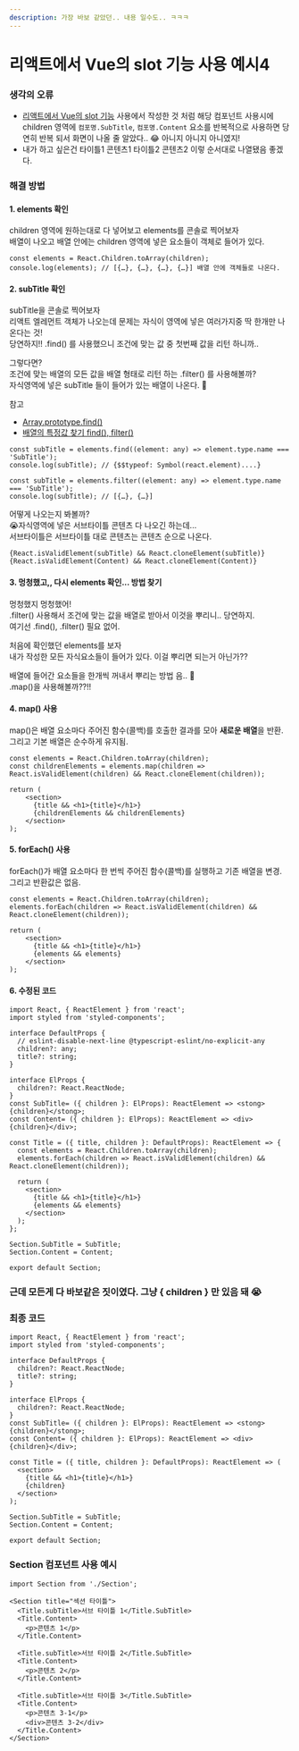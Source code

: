 ```yaml
---
description: 가장 바보 같았던.. 내용 일수도.. ㅋㅋㅋ
---
```


# 리액트에서 Vue의 slot 기능 사용 예시4

### 생각의 오류

* [리액트에서 Vue의 slot 기능](https://sseom.gitbook.io/blog/react/vue-slot) 사용에서 작성한 것 처럼  해당 컴포넌트 사용시에 children 영역에 `컴포명.SubTitle`, `컴포명.Content` 요소를 반복적으로 사용하면  당연히 반복 되서 화면이 나올 줄 알았다.. 😂 아니지 아니지 아니였지!
* 내가 하고 싶은건  타이틀1 콘텐츠1   타이틀2  콘텐츠2   이렇 순서대로 나열됐음 좋겠다.



### 해결 방법

#### 1. elements 확인 

children 영역에 원하는대로 다 넣어보고 elements를 콘솔로 찍어보자   
배열이 나오고 배열 안에는 children 영역에 넣은 요소들이 객체로 들어가 있다.

```text
const elements = React.Children.toArray(children);
console.log(elements); // [{…}, {…}, {…}, {…}] 배열 안에 객체들로 나온다.
```

#### 2. subTitle 확인 

subTitle을 콘솔로 찍어보자  
리액트 엘레먼트 객체가 나오는데  문제는 자식이 영역에 넣은 여러가지중 딱 한개만 나온다는 것!  
당연하지!!  .find\(\) 를 사용했으니 조건에 맞는 값 중 첫번째 값을 리턴 하니까..

그렇다면?   
조건에 맞는 배열의 모든 값을 배열 형태로 리턴 하는 .filter\(\) 를 사용해볼까?  
자식영역에 넣은 subTitle 들이 들어가 있는 배열이 나온다. 🤩

참고  
- [Array.prototype.find\(\)](https://developer.mozilla.org/ko/docs/Web/JavaScript/Reference/Global_Objects/Array/find)  
- [배열의 특정값 찾기 find\(\), filter\(\)](https://hianna.tistory.com/406)

```text
const subTitle = elements.find((element: any) => element.type.name === 'SubTitle');
console.log(subTitle); // {$$typeof: Symbol(react.element)....}

const subTitle = elements.filter((element: any) => element.type.name === 'SubTitle');
console.log(subTitle); // [{…}, {…}]
```

어떻게 나오는지 봐볼까?  
😭자식영역에 넣은 서브타이틀 콘텐츠 다 나오긴 하는데...  
서브타이틀은 서브타이틀 대로  콘텐츠는 콘텐츠 순으로 나온다.

```text
{React.isValidElement(subTitle) && React.cloneElement(subTitle)}
{React.isValidElement(Content) && React.cloneElement(Content)}
```

#### 3. 멍청했고,, 다시 elements 확인... 방법 찾기 

멍청했지 멍청했어!  
.filter\(\) 사용해서 조건에 맞는 값을 배열로 받아서 이것을 뿌리니.. 당연하지.  
여기선 .find\(\), .filter\(\) 필요 없어.  
  
처음에 확인했던 elements를 보자   
내가 작성한 모든 자식요소들이 들어가 있다. 이걸 뿌리면 되는거 아닌가??  
  
배열에 들어간 요소들을 한개씩 꺼내서 뿌리는 방법 음.. 🤔  
.map\(\)을 사용해볼까??!!   


#### 4. map\(\) 사용 

map\(\)은 배열 요소마다 주어진 함수\(콜백\)를 호출한 결과를 모아 **새로운 배열**을 반환.  
그리고 기본 배열은 순수하게 유지됨.

```text
const elements = React.Children.toArray(children);
const childrenElements = elements.map(children => React.isValidElement(children) && React.cloneElement(children));

return (
    <section>
      {title && <h1>{title}</h1>}
      {childrenElements && childrenElements}
    </section>
);
```

#### 5. forEach\(\) 사용 

forEach\(\)가 배열 요소마다 한 번씩 주어진 함수\(콜백\)를 실행하고 기존 배열을 변경.  
그리고 반환값은 없음.

```text
const elements = React.Children.toArray(children);
elements.forEach(children => React.isValidElement(children) && React.cloneElement(children));

return (
    <section>
      {title && <h1>{title}</h1>}
      {elements && elements}
    </section>
);
```

#### 6. 수정된  코드  

```text
import React, { ReactElement } from 'react';
import styled from 'styled-components';

interface DefaultProps {
  // eslint-disable-next-line @typescript-eslint/no-explicit-any
  children?: any;
  title?: string;
}

interface ElProps {
  children?: React.ReactNode;
}
const SubTitle= ({ children }: ElProps): ReactElement => <stong>{children}</stong>;
const Content= ({ children }: ElProps): ReactElement => <div>{children}</div>;

const Title = ({ title, children }: DefaultProps): ReactElement => {
  const elements = React.Children.toArray(children);
  elements.forEach(children => React.isValidElement(children) && React.cloneElement(children));

  return (
    <section>
      {title && <h1>{title}</h1>}
      {elements && elements}
    </section>
  );
};

Section.SubTitle = SubTitle;
Section.Content = Content;

export default Section;

```



### 근데 모든게 다 바보같은 짓이였다.  그냥 { children }  만 있음 돼  😭

### 최종 코드

```text
import React, { ReactElement } from 'react';
import styled from 'styled-components';

interface DefaultProps {
  children?: React.ReactNode;
  title?: string;
}

interface ElProps {
  children?: React.ReactNode;
}
const SubTitle= ({ children }: ElProps): ReactElement => <stong>{children}</stong>;
const Content= ({ children }: ElProps): ReactElement => <div>{children}</div>;

const Title = ({ title, children }: DefaultProps): ReactElement => (
  <section>
    {title && <h1>{title}</h1>}
    {children}
  </section>
);

Section.SubTitle = SubTitle;
Section.Content = Content;

export default Section;

```

#### 

### Section 컴포넌트 사용 예시

```text
import Section from './Section';

<Section title="섹션 타이틀">
  <Title.subTitle>서브 타이틀 1</Title.SubTitle>
  <Title.Content>
    <p>콘텐츠 1</p>
  </Title.Content>
  
  <Title.subTitle>서브 타이틀 2</Title.SubTitle>
  <Title.Content>
    <p>콘텐츠 2</p>
  </Title.Content>
  
  <Title.subTitle>서브 타이틀 3</Title.SubTitle>
  <Title.Content>
    <p>콘텐츠 3-1</p>
    <div>콘텐츠 3-2</div>
  </Title.Content>
</Section>
```



